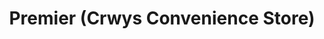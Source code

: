 ---
title: "Premier (Crwys Convenience Store)"
url: /cardiff/premier-crwys-convenience-store/
shop: Lebensmittel
---
